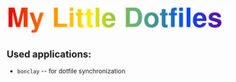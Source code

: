<h1 align="center"><img src="mld.svg" alt="My Little Dotfiles" /></h1>

## Used applications:
- `bonclay` -- for dotfile synchronization
